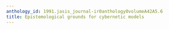 ```yaml
---
anthology_id: 1991.jasis_journal-ir0anthology0volumeA42A5.6
title: Epistemological grounds for cybernetic models
---
```

